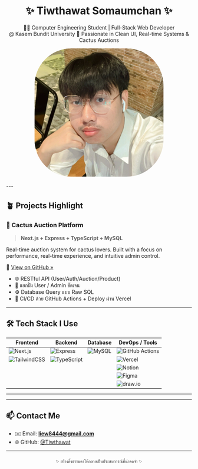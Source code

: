 <h1 align="center">✨ Tiwthawat Somaumchan ✨</h1>
<p align="center">
  👨‍💻 Computer Engineering Student | Full-Stack Web Developer <br/>
   @ Kasem Bundit University  
  💼 Passionate in Clean UI, Real-time Systems & Cactus Auctions
</p>
<p align="center">
  <img src="สกรีนช็อต 2024-04-25 182635.png" alt="Tiwthawat's profile photo" width="350" style="border-radius: 100px;" />
</p>
---

## 🪴 Projects Highlight

### 🌵 Cactus Auction Platform  
> **Next.js + Express + TypeScript + MySQL**

Real-time auction system for cactus lovers. Built with a focus on performance, real-time experience, and intuitive admin control.

🔗 [View on GitHub »](https://github.com/Tiwthawat/project_cactus_final)

- 🌐 RESTful API (User/Auth/Auction/Product)
- 🧠 แยกฝั่ง User / Admin ชัดเจน
- ⚙️ Database Query แบบ Raw SQL
- 🚀 CI/CD ด้วย GitHub Actions + Deploy ผ่าน Vercel
---

## 🛠 Tech Stack I Use
| Frontend | Backend | Database | DevOps / Tools |
|----------|---------|----------|----------------|
| ![Next.js](https://img.shields.io/badge/Next.js-000?style=for-the-badge&logo=nextdotjs) | ![Express](https://img.shields.io/badge/Express.js-404D59?style=for-the-badge) | ![MySQL](https://img.shields.io/badge/MySQL-00758F?style=for-the-badge&logo=mysql&logoColor=white) | ![GitHub Actions](https://img.shields.io/badge/GitHub%20Actions-2088FF?style=for-the-badge&logo=githubactions) |
| ![TailwindCSS](https://img.shields.io/badge/TailwindCSS-06B6D4?style=for-the-badge&logo=tailwindcss) | ![TypeScript](https://img.shields.io/badge/TypeScript-3178C6?style=for-the-badge&logo=typescript) |  | ![Vercel](https://img.shields.io/badge/Vercel-000?style=for-the-badge&logo=vercel) |
|  |  |  | ![Notion](https://img.shields.io/badge/Notion-000?style=for-the-badge&logo=notion&logoColor=white) |
|  |  |  | ![Figma](https://img.shields.io/badge/Figma-F24E1E?style=for-the-badge&logo=figma&logoColor=white) |
|  |  |  | ![draw.io](https://img.shields.io/badge/draw.io-F08705?style=for-the-badge&logo=diagramsdotnet&logoColor=white) |

---
---

## 📫 Contact Me

- ✉️ Email: **liew8444@gmail.com**
- 🌐 GitHub: [@Tiwthawat](https://github.com/Tiwthawat)

---

<p align="center">
  <sub>✨ สร้างสิ่งธรรมดาให้กลายเป็นประสบการณ์ที่น่าจดจำ ✨</sub>
</p>
